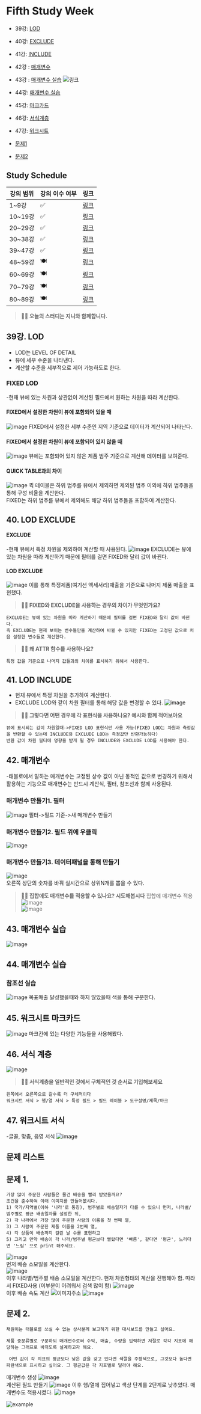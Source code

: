 # Fifth Study Week

- 39강: [LOD](#39강-lod)

- 40강: [EXCLUDE](#40-lod-exclude)

- 41강: [INCLUDE](#41-lod-include)

- 42강 : [매개변수](#42-매개변수)

- 43강 : [매개변수 실습](#43-매개변수-실습) 
![링크](https://youtu.be/GJvB8hBqeE8?si=3jIj1iymZHZ7mBam)

- 44강: [매개변수 실습](#44-매개변수-실습)

- 45강: [마크카드](#45-워크시트-마크카드)

- 46강: [서식계층](#46-서식-계층)

- 47강: [워크시트](#47-워크시트-서식)

- [문제1](#문제-1)

- [문제2](#문제-2)

## Study Schedule

| 강의 범위     | 강의 이수 여부 | 링크                                                                                                        |
|--------------|---------|-----------------------------------------------------------------------------------------------------------|
| 1~9강        |  ✅      | [링크](https://www.youtube.com/watch?v=AXkaUrJs-Ko&list=PL87tgIIryGsa5vdz6MsaOEF8PK-YqK3fz&index=84)       |
| 10~19강      | ✅      | [링크](https://www.youtube.com/watch?v=AXkaUrJs-Ko&list=PL87tgIIryGsa5vdz6MsaOEF8PK-YqK3fz&index=75)       |
| 20~29강      | ✅      | [링크](https://www.youtube.com/watch?v=AXkaUrJs-Ko&list=PL87tgIIryGsa5vdz6MsaOEF8PK-YqK3fz&index=65)       |
| 30~38강      | ✅      | [링크](https://www.youtube.com/watch?v=e6J0Ljd6h44&list=PL87tgIIryGsa5vdz6MsaOEF8PK-YqK3fz&index=55)       |
| 39~47강      | ✅      | [링크](https://www.youtube.com/watch?v=AXkaUrJs-Ko&list=PL87tgIIryGsa5vdz6MsaOEF8PK-YqK3fz&index=45)       |
| 48~59강      | 🍽️      | [링크](https://www.youtube.com/watch?v=AXkaUrJs-Ko&list=PL87tgIIryGsa5vdz6MsaOEF8PK-YqK3fz&index=35)       |
| 60~69강      | 🍽️      | [링크](https://www.youtube.com/watch?v=AXkaUrJs-Ko&list=PL87tgIIryGsa5vdz6MsaOEF8PK-YqK3fz&index=25)       |
| 70~79강      | 🍽️      | [링크](https://www.youtube.com/watch?v=AXkaUrJs-Ko&list=PL87tgIIryGsa5vdz6MsaOEF8PK-YqK3fz&index=15)       |
| 80~89강      | 🍽️      | [링크](https://www.youtube.com/watch?v=AXkaUrJs-Ko&list=PL87tgIIryGsa5vdz6MsaOEF8PK-YqK3fz&index=5)        |


<!-- 여기까진 그대로 둬 주세요-->

> **🧞‍♀️ 오늘의 스터디는 지니와 함께합니다.**


## 39강. LOD
- LOD는 LEVEL OF DETAIL
- 뷰에 세부 수준을 나타낸다.
- 계산할 수준을 세부적으로 제어 가능하도로 한다.
### FIXED LOD
-현재 뷰에 있는 차원과 상관없이 계산된 필드에서 원하는 차원을 따라 계산한다.  
#### FIXED에서 설정한 차원이 뷰에 포함되어 있을 때
![image](https://github.com/user-attachments/assets/506d2030-6a50-4c29-b637-b3552a44b740)
FIXED에서 설정한 세부 수준인 지역 기준으로 데이터가 계산되어 나타난다.
#### FIXED에서 설정한 차원이 뷰에 포함되어 있지 않을 때
![image](https://github.com/user-attachments/assets/3733f006-d8d2-411d-8b0d-09db49d2b4f3)
뷰에는 포함되어 있지 않은 제품 범주 기준으로 계산해 데이터를 보여준다.
#### QUICK TABLE과의 차이
![image](https://github.com/user-attachments/assets/b6d698b3-7a58-4953-8145-9d3d1aefcbad)
퀵 테이블은 하위 범주를 뷰에서 제외하면 제외된 범주 이외에 하위 범주들을 통해 구성 비율을 계산한다.  
FIXED는 하위 범주를 뷰에서 제외해도 해당 하위 범주들을 포함하여 계산한다.  

<!-- INCLUDE, EXCLUDE, FIXED 등 본 강의에서 알게 된 LOD 표현식에 대해 알게 된 점을 적어주세요. -->


## 40. LOD EXCLUDE
#### EXCLUDE
-현재 뷰에서 특정 차원을 제외하여 계산할 때 사용된다.
![image](https://github.com/user-attachments/assets/436b03b2-0485-4649-8d9e-d1712db0fa21)
EXCLUDE는 뷰에 있는 차원을 따라 계산하기 때문에 필터를 걸면 FIXED와 달리 값이 바뀐다.
#### LOD EXCLUDE
![image](https://github.com/user-attachments/assets/2ca7a15e-dd3c-4089-9320-ef2f6bd46a29)
이를 통해 특정제품(여기선 액세서리)매출을 기준으로 나머지 제품 매출을 표현했다.
  
<!-- INCLUDE, EXCLUDE, FIXED 등 본 강의에서 알게 된 LOD 표현식에 대해 알게 된 점을 적고, 아래 두 질문에 답해보세요 :) -->

> **🧞‍♀️ FIXED와 EXCLUDE을 사용하는 경우의 차이가 무엇인가요?**

```
EXCLUDE는 뷰에 있는 차원을 따라 계산하기 때문에 필터를 걸면 FIXED와 달리 값이 바뀐다.
즉 EXCLUDE는 현재 보이는 변수들만을 계산하여 바뀔 수 있지만 FIXED는 고정된 값으로 처음 설정한 변수들로 계산한다.
```

> **🧞‍♀️ 왜 ATTR 함수를 사용하나요?**

```
특정 값을 기준으로 나머지 값들과의 차이를 표시하기 위해서 사용한다.
```


## 41. LOD INCLUDE
- 현재 뷰에서 특정 차원을 추가하여 계산한다.
- EXCLUDE LOD와 같이 차원 필터를 통해 해당 값을 변경할 수 있다.
![image](https://github.com/user-attachments/assets/837c5dd0-4769-4ed4-853b-aae56474391b)

<!-- INCLUDE, EXCLUDE, FIXED 등 본 강의에서 알게 된 LOD 표현식에 대해 알게 된 점을 적고, 아래 두 질문에 답해보세요 :) -->


> **🧞‍♀️ 그렇다면 어떤 경우에 각 표현식을 사용하나요? 예시와 함께 적어보아요**


```
뷰에 표시되는 값이 차원일때->FIXED LOD 표현식만 사용 가능(FIXED LOD는 차원과 측정값을 반환할 수 있는데 INCLUDE와 EXCLUDE LOD는 측정값만 반환가능하다)
반환 값이 차원 필터에 영향을 받게 될 경우 INCLUDE와 EXCLUDE LOD를 사용해야 한다. 
```

## 42. 매개변수
-태블로에서 말하는 매개변수는 고정된 상수 값이 아닌 동적인 값으로 변경하기 위해서 활용하는 기능으로 매개변수는 반드시 계산식, 필터, 참조선과 함께 사용된다.
### 매개변수 만들기1. 필터
![image](https://github.com/user-attachments/assets/0aada701-fdf4-4227-af08-daa01ecadb16)
필터->필드 기준->새 매개변수 만들기
### 매개변수 만들기2. 필드 위에 우클릭
![image](https://github.com/user-attachments/assets/bdc36bd4-b3ed-4954-96cd-11f7c6533de3)
### 매개변수 만들기3. 데이터패널을 통해 만들기
![image](https://github.com/user-attachments/assets/aafae9a4-794f-475a-9da4-1782ba87b2c4)  
오른쪽 상단의 숫자를 바꿔 실시간으로 상위N개를 뽑을 수 있다.  
<!-- 매개변수에 대해 알게 된 점을 적어주세요 -->

> **🧞‍♀️ 집합에도 매개변수를 적용할 수 있나요? 시도해봅시다**
집합에 매개변수 적용
![image](https://github.com/user-attachments/assets/52f153f0-685a-46fc-a82c-3388d47fe38c)  
![image](https://github.com/user-attachments/assets/c511f636-c449-4195-a34f-42f7e1ee304e)  


## 43. 매개변수 실습
![image](https://github.com/user-attachments/assets/321f7d59-1577-421b-9377-0e489c75f5cf)


## 44. 매개변수 실습
### 참조선 실습
![image](https://github.com/user-attachments/assets/bf4f7df1-690a-45a4-baf4-f0e62e75f8f3)
목표매출 달성했을때와 하지 않았을때 색을 통해 구분한다.
<!-- 매개변수에 대해 알게 된 점을 적어주세요 -->

## 45. 워크시트 마크카드
![image](https://github.com/user-attachments/assets/53510059-66d2-4cc4-83f4-6602841e6057)
마크칸에 있는 다양한 기능들을 사용해봤다.
<!-- 마크카드에 대해 알게 된 점을 적어주세요 -->


## 46. 서식 계층

<!-- 서식계층에 대해 알게 된 점을 적어주세요 -->
![image](https://github.com/user-attachments/assets/1ad16502-7fc1-466e-81b7-52cf591e55b5)

> **🧞‍♀️ 서식계층을 일반적인 것에서 구체적인 것 순서로 기입해보세요**


```
왼쪽에서 오른쪽으로 갈수록 더 구체적이다
워크시트 서식 > 행/열 서식 > 특정 필드 > 필드 레이블 > 도구설명/제목/마크
```


## 47. 워크시트 서식
-글꼴, 맞춤, 음영 서식
![image](https://github.com/user-attachments/assets/9ceb140f-91d0-4cb4-b5a9-8458519f7e01)

<!-- 워크시트 서식에 대해 알게 된 점을 적어주세요!-->



## 문제 리스트



## 문제 1.

```
가장 많이 주문한 사람들은 물건 배송을 빨리 받았을까요?
조건을 준수하여 아래 이미지를 만들어봆시다.
1) 국가/지역별(이하 '나라'로 통칭), 범주별로 배송일자가 다를 수 있으니 먼저, 나라별/범주별로 평균 배송일자를 설정한 뒤,
2) 각 나라에서 가장 많이 주문한 사람의 이름을 첫 번째 열,
3) 그 사람이 주문한 제품 이름을 2번째 열,
4) 각 상품이 배송까지 걸린 날 수를 표현하고
5) 그리고 만약 배송이 각 나라/범주별 평균보다 빨랐다면 '빠름', 같다면 '평균', 느리다면 '느림' 으로 print 해주세요. 
```
![image](https://github.com/user-attachments/assets/db2e4b8e-e371-4cca-a355-e25b86fd3404)  
먼저 배송 소모일을 계산한다.  
![image](https://github.com/user-attachments/assets/4b9f8550-89ef-40cd-8ac7-620baafcb03b)  
이후 나라별/범주별 배송 소모일을 계산한다. 현재 차원형태의 계산을 진행해야 함. 따라서 FIXED사용 (이부분이 어려워서 검색 많이 함)
![image](https://github.com/user-attachments/assets/ec7ae60f-e6e7-4289-8bef-f0e24249b842)  
이후 배송 속도 계산
![이미지주소](https://github.com/yousrchive/BUSINESS-INTELLIGENCE-TABLEAU/blob/main/study/img/2nd%20study/%E1%84%89%E1%85%B3%E1%84%8F%E1%85%B3%E1%84%85%E1%85%B5%E1%86%AB%E1%84%89%E1%85%A3%E1%86%BA%202024-08-13%20%E1%84%8B%E1%85%A9%E1%84%8C%E1%85%A5%E1%86%AB%2010.12.36.png?raw=true)
![image](https://github.com/user-attachments/assets/b8d0f9be-f507-45a7-a8e9-d449a836f150)

<!-- 여기까지 오는 과정 중 알게 된 점을 기입하고, 결과는 시트 명을 본인 이름으로 바꾸어 표시해주세요.-->

## 문제 2.

```
채원이는 태블로를 쓰실 수 없는 상사분께 보고하기 위한 대시보드를 만들고 싶어요. 

제품 중분류별로 구분하되 매개변수로써 수익, 매출, 수량을 입력하면 저절로 각각 지표에 해당하는 그래프로 바뀌도록 설계하고자 해요.

 어떤 값이 각 지표의 평균보다 낮은 값을 갖고 있다면 색깔을 주황색으로, 그것보다 높다면 파란색으로 표시하고 싶어요. 그 평균값은 각 지표별로 달라야 해요.
```
매개변수 생성
![image](https://github.com/user-attachments/assets/128d6fd7-df7d-4b91-b287-836631503145)  
계산된 필드 만들기
![image](https://github.com/user-attachments/assets/c993006b-1112-4b9c-bf6e-e38eb0314b33)
이후 행/열에 집어넣고 색상 단계를 2단계로 낮추었다. 매개변수도 적용시켰다.
![image](https://github.com/user-attachments/assets/5f7bd939-3b3a-4a5b-8986-c8271dd672a8)


![example](https://github.com/yousrchive/BUSINESS-INTELLIGENCE-TABLEAU/blob/main/study/img/2nd%20study/%E1%84%83%E1%85%A1%E1%84%8B%E1%85%AE%E1%86%AB%E1%84%85%E1%85%A9%E1%84%83%E1%85%B3.png?raw=true)

<!-- 예시 사진은 지워주세요-->
